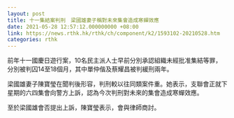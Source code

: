 ```yaml
---
layout: post
title: 十一集結案判刑　梁國雄妻子稱對未來集會造成寒蟬效應
date: 2021-05-28 12:57:12.000000000 +08:00
link: https://news.rthk.hk/rthk/ch/component/k2/1593102-20210528.htm
categories: rthk
---
```


前年十一國慶日遊行案，10名民主派人士早前分別承認組織未經批准集結等罪，分別被判囚14至18個月，其中單仲偕及蔡耀昌被判緩刑兩年。

梁國雄妻子陳寶瑩在聞判後形容，判刑較以往同類案件重。她表示，支聯會正就下星期的六四集會向警方上訴，認為今次判刑對未來的集會造成寒蟬效應。

至於梁國雄會否提出上訴，陳寶瑩表示，會與律師商討。
